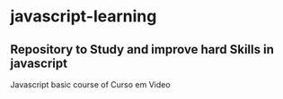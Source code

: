 # javascript-learning
## Repository to Study and improve hard Skills in javascript
Javascript basic course of Curso em Video
